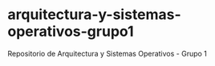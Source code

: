 # arquitectura-y-sistemas-operativos-grupo1
Repositorio de Arquitectura y Sistemas Operativos - Grupo 1
